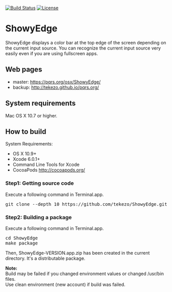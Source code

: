 [![Build Status](https://travis-ci.org/tekezo/ShowyEdge.svg?branch=master)](https://travis-ci.org/tekezo/ShowyEdge)
[![License](https://img.shields.io/badge/license-Public%20Domain-blue.svg)](https://github.com/tekezo/ShowyEdge/blob/master/LICENSE.md)

ShowyEdge
=========

ShowyEdge displays a color bar at the top edge of the screen depending on the current input source.
You can recognize the current input source very easily even if you are using fullscreen apps.


Web pages
---------

* master: https://pqrs.org/osx/ShowyEdge/
* backup: http://tekezo.github.io/pqrs.org/


System requirements
-------------------
Mac OS X 10.7 or higher.


How to build
------------

System Requirements:

* OS X 10.9+
* Xcode 6.0.1+
* Command Line Tools for Xcode
* CocoaPods http://cocoapods.org/

### Step1: Getting source code

Execute a following command in Terminal.app.

<pre>
git clone --depth 10 https://github.com/tekezo/ShowyEdge.git
</pre>

### Step2: Building a package

Execute a following command in Terminal.app.

<pre>
cd ShowyEdge
make package
</pre>

Then, ShowyEdge-VERSION.app.zip has been created in the current directory.
It's a distributable package.


**Note:**<br />
Build may be failed if you changed environment values or changed /usr/bin files.<br />
Use clean environment (new account) if build was failed.
